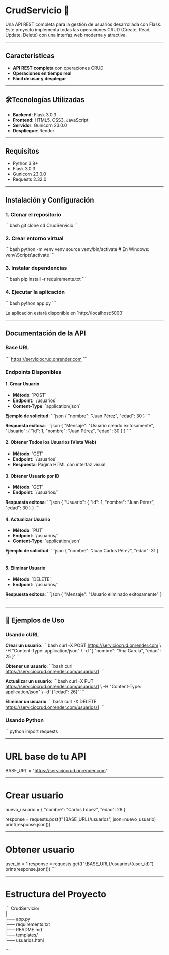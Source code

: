 # CrudServicio 🚀

Una API REST completa para la gestión de usuarios desarrollada con Flask. Este proyecto implementa todas las operaciones CRUD (Create, Read, Update, Delete) con una interfaz web moderna y atractiva.

---

## Características

- **API REST completa** con operaciones CRUD
- **Operaciones en tiempo real**
- **Fácil de usar y desplegar**

---

## 🛠Tecnologías Utilizadas

- **Backend**: Flask 3.0.3
- **Frontend**: HTML5, CSS3, JavaScript
- **Servidor**: Gunicorn 23.0.0
- **Despliegue**: Render

---

## Requisitos

- Python 3.8+
- Flask 3.0.3
- Gunicorn 23.0.0
- Requests 2.32.0

---

## Instalación y Configuración

### 1. Clonar el repositorio
\`\`\`bash
git clone <url-del-repositorio>
cd CrudServicio
\`\`\`

### 2. Crear entorno virtual
\`\`\`bash
python -m venv venv
source venv/bin/activate  # En Windows: venv\\Scripts\\activate
\`\`\`

### 3. Instalar dependencias
\`\`\`bash
pip install -r requirements.txt
\`\`\`

### 4. Ejecutar la aplicación
\`\`\`bash
python app.py
\`\`\`

La aplicación estará disponible en \`http://localhost:5000\`

---

## Documentación de la API

### Base URL
\`\`\`
https://serviciocrud.onrender.com
\`\`\`

### Endpoints Disponibles

#### 1. Crear Usuario
- **Método**: \`POST\`
- **Endpoint**: \`/usuarios\`
- **Content-Type**: \`application/json\`

**Ejemplo de solicitud**:
\`\`\`json
{
  "nombre": "Juan Pérez",
  "edad": 30
}
\`\`\`

**Respuesta exitosa**:
\`\`\`json
{
  "Mensaje": "Usuario creado exitosamente",
  "Usuario": {
    "id": 1,
    "nombre": "Juan Pérez",
    "edad": 30
  }
}
\`\`\`

#### 2. Obtener Todos los Usuarios (Vista Web)
- **Método**: \`GET\`
- **Endpoint**: \`/usuarios\`
- **Respuesta**: Página HTML con interfaz visual

#### 3. Obtener Usuario por ID
- **Método**: \`GET\`
- **Endpoint**: \`/usuarios/<id>\`

**Respuesta exitosa**:
\`\`\`json
{
  "Usuario": {
    "id": 1,
    "nombre": "Juan Pérez",
    "edad": 30
  }
}
\`\`\`

#### 4. Actualizar Usuario
- **Método**: \`PUT\`
- **Endpoint**: \`/usuarios/<id>\`
- **Content-Type**: \`application/json\`

**Ejemplo de solicitud**:
\`\`\`json
{
  "nombre": "Juan Carlos Pérez",
  "edad": 31
}
\`\`\`

#### 5. Eliminar Usuario
- **Método**: \`DELETE\`
- **Endpoint**: \`/usuarios/<id>\`

**Respuesta exitosa**:
\`\`\`json
{
  "Mensaje": "Usuario eliminado exitosamente"
}
\`\`\`

---

## 🎯 Ejemplos de Uso

### Usando cURL

**Crear un usuario**:
\`\`\`bash
curl -X POST https://serviciocrud.onrender.com \\
  -H "Content-Type: application/json" \\
  -d '{
    "nombre": "Ana García",
    "edad": 25
  }'
\`\`\`

**Obtener un usuario**:
\`\`\`bash
curl https://serviciocrud.onrender.com/usuarios/1
\`\`\`

**Actualizar un usuario**:
\`\`\`bash
curl -X PUT https://serviciocrud.onrender.com/usuarios/1 \\
  -H "Content-Type: application/json" \\
  -d '{"edad": 26}'
\`\`\`

**Eliminar un usuario**:
\`\`\`bash
curl -X DELETE https://serviciocrud.onrender.com/usuarios/1
\`\`\`

### Usando Python

\`\`\`python
import requests

---

# URL base de tu API
BASE_URL = "https://serviciocrud.onrender.com"

---

# Crear usuario
nuevo_usuario = {
    "nombre": "Carlos López",
    "edad": 28
}

response = requests.post(f"{BASE_URL}/usuarios", json=nuevo_usuario)
print(response.json())

---

# Obtener usuario
user_id = 1
response = requests.get(f"{BASE_URL}/usuarios/{user_id}")
print(response.json())
\`\`\`

---

# Estructura del Proyecto

\`\`\`
CrudServicio/           <br> 
│                       <br>
├── app.py              <br>
├── requirements.txt    <br>
├── README.md           <br>
└── templates/          <br>
    └── usuarios.html   <br>  
\`\`\`

